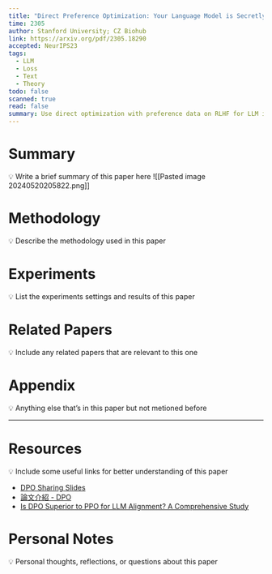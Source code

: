 ```yaml
---
title: "Direct Preference Optimization: Your Language Model is Secretly a Reward Model"
time: 2305
author: Stanford University; CZ Biohub
link: https://arxiv.org/pdf/2305.18290
accepted: NeurIPS23
tags:
  - LLM
  - Loss
  - Text
  - Theory
todo: false
scanned: true
read: false
summary: Use direct optimization with preference data on RLHF for LLM instead of using a reward model.
---
```

# Summary
💡 Write a brief summary of this paper here
![[Pasted image 20240520205822.png]]
# Methodology
💡 Describe the methodology used in this paper

# Experiments
💡 List the experiments settings and results of this paper

# Related Papers
💡 Include any related papers that are relevant to this one

# Appendix
💡 Anything else that’s in this paper but not metioned before

---
# Resources
💡 Include some useful links for better understanding of this paper
- [DPO Sharing Slides](https://docs.google.com/presentation/d/1LuOkbz_82AAX8sLrKGq2EMCL_ZB8pIkjWrMdLnH6uho/edit#slide=id.g2dad079529e_0_92)
- [論文介紹 - DPO](https://datasciocean.tech/paper-intro/direct-preference-optimization)
- [Is DPO Superior to PPO for LLM Alignment? A Comprehensive Study](https://arxiv.org/pdf/2404.10719)
# Personal Notes
💡 Personal thoughts, reflections, or questions about this paper